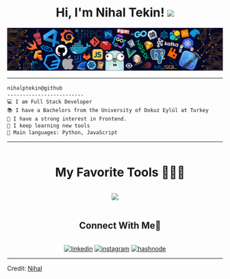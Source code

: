 <h1 align="center">
Hi, I'm Nihal Tekin!
  <img src="https://media.giphy.com/media/hvRJCLFzcasrR4ia7z/giphy.gif" width="30"></h1>
  


![Github Banner](https://github.com/Jaydeep-Yadav/Jaydeep-Yadav/blob/main/banner.png)

<hr>

```
nihalptekin@github
-------------------------
💻 I am Full Stack Developer
📚 I have a Bachelors from the University of Dokuz Eylül at Turkey
📝 I have a strong interest in Frontend.
🌱 I keep learning new tools
🌟 Main languages: Python, JavaScript
```
<hr>

<div id="user-content-toc">
  <ul align="center">
    <summary><h1 style="display: inline-block"><b>My Favorite Tools</b> 👨🏻‍💻</h1></summary>
  </ul>
</div>
<!--tech stack icons-->
<p align="center">
  <a href="https://skillicons.dev">
    <img src="https://skillicons.dev/icons?i=git,github,bootstrap,tailwind,firebase,html,css,js,typescript,py,linux,md,materialui,sqlite,sass,nodejs,postman,styledcomponents,react,redux,ts,vscode,vercel,netlify&perline=14" />
  </a>
</p>

<div id="user-content-toc">
  <ul align="center">
    <summary><h2 style="display: inline-block">Connect With Me🤝</h2></summary>
  </ul>
</div>

<!--icons and links-->
<p align="center">
<a href="https://www.linkedin.com/in/nihaltekin/" target="blank"><img align="center" src="https://user-images.githubusercontent.com/88904952/234979284-68c11d7f-1acc-4f0c-ac78-044e1037d7b0.png" alt="linkedin" height="50" width="50" /></a> 
<a href=["https://www.instagram.com/nihalplt/" target="blank"><img align="center" src="https://user-images.githubusercontent.com/88904952/234981169-2dd1e58f-4b7e-468c-8213-034ba62156c3.png" alt="instagram" height="50" width="50" /></a>
<a href="mailto:nihalpolattekin@gmail.com" target="blank"><img align="center" src="https://encrypted-tbn0.gstatic.com/images?q=tbn:ANd9GcQrazA7E7S5sKplWMd_XDqjn30RzOFjqnGuJQ&usqp=CAU" alt="hashnode" height="90" width="90" /></a>
 
</p>

-----

Credit: [Nihal](https://github.com/nihalptekin)


